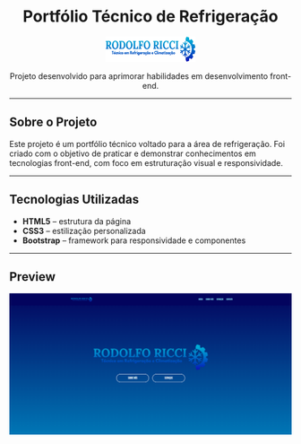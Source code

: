 <div align="center">
  <h1>Portfólio Técnico de Refrigeração</h1> 
  <img width="160" height="45" src="images/Logo_TR_RR_2_.png" alt="Logo do Projeto">
  <p>Projeto desenvolvido para aprimorar habilidades em desenvolvimento front-end.</p>
</div>

---

## Sobre o Projeto

Este projeto é um portfólio técnico voltado para a área de refrigeração. Foi criado com o objetivo de praticar e demonstrar conhecimentos em tecnologias front-end, com foco em estruturação visual e responsividade.

---

## Tecnologias Utilizadas

- **HTML5** – estrutura da página
- **CSS3** – estilização personalizada
- **Bootstrap** – framework para responsividade e componentes

---

## Preview

<img src="images/RodolfoRicci - index.png" alt="Captura de tela do projeto">

